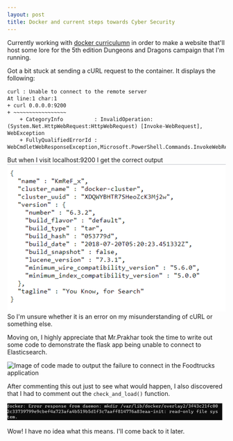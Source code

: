 ```yaml
---
layout: post
title: Docker and current steps towards Cyber Security
---
```


Currently working with <a href="https://docker-curriculum.com/">docker curriculumn</a> in order to make a website that'll host some lore for the 5th edition Dungeons and Dragons campaign that I'm running. 

Got a bit stuck at sending a cURL request to the container. It displays the following:

```
curl : Unable to connect to the remote server
At line:1 char:1
+ curl 0.0.0.0:9200
+ ~~~~~~~~~~~~~~~~~
    + CategoryInfo          : InvalidOperation: (System.Net.HttpWebRequest:HttpWebRequest) [Invoke-WebRequest], WebException
    + FullyQualifiedErrorId : WebCmdletWebResponseException,Microsoft.PowerShell.Commands.InvokeWebRequestCommand
```

But when I visit localhost:9200 I get the correct output
![Image of correct output](/images/screenshot_localhost9200.png "Screenshot of correct output")
So I'm unsure whether it is an error on my misunderstanding of cURL or something else. 

Moving on, I highly appreciate that Mr.Prakhar took the time to write out some code to demonstrate the flask app being unable to connect to Elasticsearch.

![Image of code made to output the failure to connect in the Foodtrucks application](/images\screenshot_pycodeOutput.png)

After commenting this out just to see what would happen, I also discovered that I had to comment out the `check_and_load()` function.

![Image of output when commenting out the check_and_load function](/images\commentingout_prakhar.png)

Wow! I have no idea what this means. I'll come back to it later.

